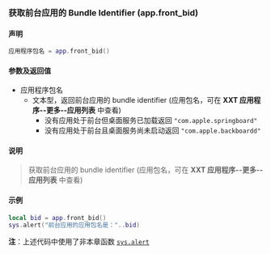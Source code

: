 ### 获取前台应用的 Bundle Identifier \(**app\.front\_bid**\)


#### 声明
```lua
应用程序包名 = app.front_bid()
```


#### 参数及返回值
- 应用程序包名
    - 文本型，返回前台应用的 bundle identifier \(应用包名，可在 **XXT 应用程序\-\-更多\-\-应用列表** 中查看\) 
         - 没有应用处于前台但桌面服务已加载返回 `"com.apple.springboard"`
         - 没有应用处于前台且桌面服务尚未启动返回 `"com.apple.backboardd"`


#### 说明
> 获取前台应用的 bundle identifier \(应用包名，可在 **XXT 应用程序\-\-更多\-\-应用列表** 中查看\)   



#### 示例  
```lua
local bid = app.front_bid()
sys.alert("前台应用的应用包名是："..bid)
```
**注**：上述代码中使用了非本章函数 [`sys.alert`](/Handbook/sys/sys.alert.md)


